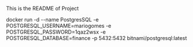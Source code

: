 This is the README of Project



docker run -d --name PostgresSQL -e POSTGRESQL\_USERNAME=mariogomes -e POSTGRESQL\_PASSWORD=1qaz2wsx -e POSTGRESQL\_DATABASE=finance -p 5432:5432 bitnami/postgresql:latest

